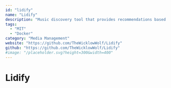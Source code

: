```yaml
---
id: "lidify"
name: "Lidify"
description: "Music discovery tool that provides recommendations based on selected Lidarr artists, using Spotify or LastFM."
tags:
  - "MIT"
  - "Docker"
category: "Media Management"
website: "https://github.com/TheWicklowWolf/Lidify"
github: "https://github.com/TheWicklowWolf/Lidify"
#image: "/placeholder.svg?height=300&width=400"
---
```


# Lidify
